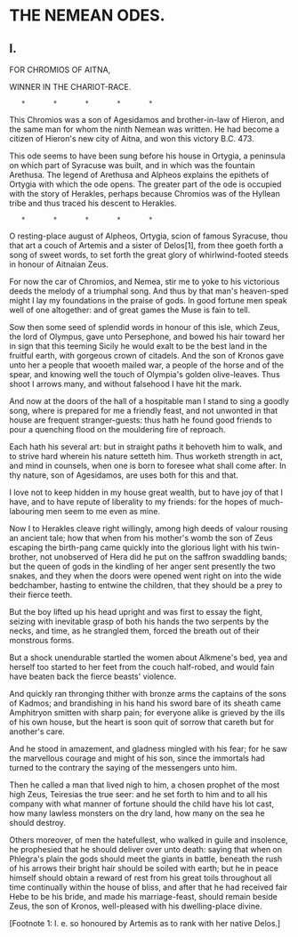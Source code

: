 # THE NEMEAN ODES.

## I.

FOR CHROMIOS OF AITNA,

WINNER IN THE CHARIOT-RACE.

       *       *       *       *       *

This Chromios was a son of Agesidamos and brother-in-law of Hieron,
and the same man for whom the ninth Nemean was written. He had become
a citizen of Hieron's new city of Aitna, and won this victory B.C.
473.

This ode seems to have been sung before his house in Ortygia, a
peninsula on which part of Syracuse was built, and in which was the
fountain Arethusa. The legend of Arethusa and Alpheos explains the
epithets of Ortygia with which the ode opens. The greater part of the
ode is occupied with the story of Herakles, perhaps because Chromios
was of the Hyllean tribe and thus traced his descent to Herakles.

       *       *       *       *       *

O resting-place august of Alpheos, Ortygia, scion of famous Syracuse,
thou that art a couch of Artemis and a sister of Delos[1], from thee
goeth forth a song of sweet words, to set forth the great glory of
whirlwind-footed steeds in honour of Aitnaian Zeus.

For now the car of Chromios, and Nemea, stir me to yoke to his
victorious deeds the melody of a triumphal song. And thus by that
man's heaven-sped might I lay my foundations in the praise of gods. In
good fortune men speak well of one altogether: and of great games the
Muse is fain to tell.

Sow then some seed of splendid words in honour of this isle, which
Zeus, the lord of Olympus, gave unto Persephone, and bowed his hair
toward her in sign that this teeming Sicily he would exalt to be the
best land in the fruitful earth, with gorgeous crown of citadels. And
the son of Kronos gave unto her a people that wooeth mailed war, a
people of the horse and of the spear, and knowing well the touch of
Olympia's golden olive-leaves. Thus shoot I arrows many, and without
falsehood I have hit the mark.

And now at the doors of the hall of a hospitable man I stand to sing
a goodly song, where is prepared for me a friendly feast, and not
unwonted in that house are frequent stranger-guests: thus hath he
found good friends to pour a quenching flood on the mouldering fire of
reproach.

Each hath his several art: but in straight paths it behoveth him to
walk, and to strive hard wherein his nature setteth him. Thus worketh
strength in act, and mind in counsels, when one is born to foresee
what shall come after. In thy nature, son of Agesidamos, are uses both
for this and that.

I love not to keep hidden in my house great wealth, but to have joy of
that I have, and to have repute of liberality to my friends: for the
hopes of much-labouring men seem to me even as mine.

Now I to Herakles cleave right willingly, among high deeds of valour
rousing an ancient tale; how that when from his mother's womb the son
of Zeus escaping the birth-pang came quickly into the glorious light
with his twin-brother, not unobserved of Hera did he put on the
saffron swaddling bands; but the queen of gods in the kindling of her
anger sent presently the two snakes, and they when the doors were
opened went right on into the wide bedchamber, hasting to entwine the
children, that they should be a prey to their fierce teeth.

But the boy lifted up his head upright and was first to essay the
fight, seizing with inevitable grasp of both his hands the two
serpents by the necks, and time, as he strangled them, forced the
breath out of their monstrous forms.

But a shock unendurable startled the women about Alkmene's bed, yea
and herself too started to her feet from the couch half-robed, and
would fain have beaten back the fierce beasts' violence.

And quickly ran thronging thither with bronze arms the captains of
the sons of Kadmos; and brandishing in his hand his sword bare of its
sheath came Amphitryon smitten with sharp pain; for everyone alike is
grieved by the ills of his own house, but the heart is soon quit of
sorrow that careth but for another's care.

And he stood in amazement, and gladness mingled with his fear; for he
saw the marvellous courage and might of his son, since the immortals
had turned to the contrary the saying of the messengers unto him.

Then he called a man that lived nigh to him, a chosen prophet of the
most high Zeus, Teiresias the true seer: and he set forth to him and
to all his company with what manner of fortune should the child have
his lot cast, how many lawless monsters on the dry land, how many on
the sea he should destroy.

Others moreover, of men the hatefullest, who walked in guile and
insolence, he prophesied that he should deliver over unto death:
saying that when on Phlegra's plain the gods should meet the giants
in battle, beneath the rush of his arrows their bright hair should be
soiled with earth; but he in peace himself should obtain a reward of
rest from his great toils throughout all time continually within the
house of bliss, and after that he had received fair Hebe to be his
bride, and made his marriage-feast, should remain beside Zeus, the son
of Kronos, well-pleased with his dwelling-place divine.


[Footnote 1: I. e. so honoured by Artemis as to rank with her native
Delos.]



